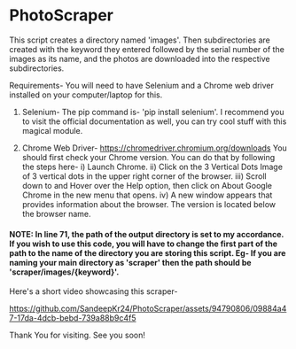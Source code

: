 # PhotoScraper

This script creates a directory named 'images'.
Then subdirectories are created with the keyword they entered followed by the serial number of the images as its name, and the photos are downloaded into the respective subdirectories.

Requirements- 
You will need to have Selenium and a Chrome web driver installed on your computer/laptop for this.

1) Selenium-
The pip command is- 'pip install selenium'. I recommend you to visit the official documentation as well, you can try cool stuff with this magical module.

2) Chrome Web Driver-
https://chromedriver.chromium.org/downloads
You should first check your Chrome version.
You can do that by following the steps here-
i) Launch Chrome.
ii) Click on the 3 Vertical Dots Image of 3 vertical dots in the upper right corner of the browser.
iii) Scroll down to and Hover over the Help option, then click on About Google Chrome in the new menu that opens.
iv) A new window appears that provides information about the browser. The version is located below the browser name.

#### NOTE: In line 71, the path of the output directory is set to my accordance. If you wish to use this code, you will have to change the first part of the path to the name of the directory you are storing this script. Eg- If you are naming your main directory as 'scraper' then the path should be 'scraper/images/{keyword}'.

Here's a short video showcasing this scraper-

https://github.com/SandeepKr24/PhotoScraper/assets/94790806/09884a47-17da-4dcb-bebd-739a88b9c4f5

Thank You for visiting. See you soon!
